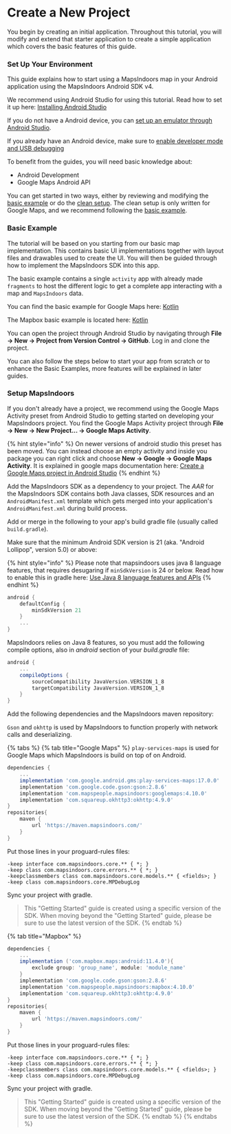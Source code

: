 # Create a New Project

You begin by creating an initial application. Throughout this tutorial, you will modify and extend that starter application to create a simple application which covers the basic features of this guide.

### Set Up Your Environment[​](https://docs.mapsindoors.com/getting-started/android/v4/new-project#set-up-your-environment) <a href="#set-up-your-environment" id="set-up-your-environment"></a>

This guide explains how to start using a MapsIndoors map in your Android application using the MapsIndoors Android SDK v4.

We recommend using Android Studio for using this tutorial. Read how to set it up here: [Installing Android Studio](https://developer.android.com/studio/install)

If you do not have a Android device, you can [set up an emulator through Android Studio](https://developer.android.com/studio/run/emulator).

If you already have an Android device, make sure to [enable developer mode and USB debugging](https://developer.android.com/studio/debug/dev-options#enable)

To benefit from the guides, you will need basic knowledge about:

* Android Development
* Google Maps Android API

You can get started in two ways, either by reviewing and modifying the [basic example](https://github.com/MapsPeople/MapsIndoors-Android-Examples/tree/main/Google\_Maps/mapsindoorsgettingstartedbasickotlin) or do the [clean setup](https://docs.mapsindoors.com/getting-started/android/v4/new-project#setup-mapsindoors). The clean setup is only written for Google Maps, and we recommend following the [basic example](https://github.com/MapsPeople/MapsIndoors-Android-Examples/tree/main/Google\_Maps/mapsindoorsgettingstartedbasickotlin).

### Basic Example[​](https://docs.mapsindoors.com/getting-started/android/v4/new-project#basic-example) <a href="#basic-example" id="basic-example"></a>

The tutorial will be based on you starting from our basic map implementation. This contains basic UI implementations together with layout files and drawables used to create the UI. You will then be guided through how to implement the MapsIndoors SDK into this app.

The basic example contains a single `activity` app with already made `fragments` to host the different logic to get a complete app interacting with a map and `MapsIndoors` data.

You can find the basic example for Google Maps here: [Kotlin](https://github.com/MapsPeople/MapsIndoors-Android-Examples/tree/main/Google\_Maps/mapsindoorsgettingstartedbasickotlin)

The Mapbox basic example is located here: [Kotlin](https://github.com/MapsPeople/MapsIndoors-Android-Examples/tree/main/MapBox/mapsindoorsgettingstartedbasickotlin)

You can open the project through Android Studio by navigating through **File -> New -> Project from Version Control -> GitHub**. Log in and clone the project.

You can also follow the steps below to start your app from scratch or to enhance the Basic Examples, more features will be explained in later guides.

### Setup MapsIndoors[​](https://docs.mapsindoors.com/getting-started/android/v4/new-project#setup-mapsindoors) <a href="#setup-mapsindoors" id="setup-mapsindoors"></a>

If you don't already have a project, we recommend using the Google Maps Activity preset from Android Studio to getting started on developing your MapsIndoors project. You find the Google Maps Activity project through **File -> New -> New Project... -> Google Maps Activity**.

{% hint style="info" %}
On newer versions of android studio this preset has been moved. You can instead choose an empty activity and inside you package you can right click and choose **New -> Google -> Google Maps Activity**. It is explained in google maps documentation here: [Create a Google Maps project in Android Studio](https://developers.google.com/maps/documentation/android-sdk/start#create-project)
{% endhint %}

Add the MapsIndoors SDK as a dependency to your project. The _AAR_ for the MapsIndoors SDK contains both Java classes, SDK resources and an `AndroidManifest.xml` template which gets merged into your application's `AndroidManifest.xml` during build process.

Add or merge in the following to your app's build gradle file (usually called `build.gradle`).

Make sure that the minimum Android SDK version is 21 (aka. "Android Lollipop", version 5.0) or above:

{% hint style="info" %}
Please note that mapsindoors uses java 8 language features, that requires desugaring if `minSdkVersion` is 24 or below. Read how to enable this in gradle here: [Use Java 8 language features and APIs](https://developer.android.com/studio/write/java8-support)
{% endhint %}

```gradle
android {
    defaultConfig {
        minSdkVersion 21
    }
    ...
}
```

MapsIndoors relies on Java 8 features, so you must add the following compile options, also in _android_ section of your _build.gradle_ file:

```gradle
android {
    ...
    compileOptions {
        sourceCompatibility JavaVersion.VERSION_1_8
        targetCompatibility JavaVersion.VERSION_1_8
    }
}
```

Add the following dependencies and the MapsIndoors maven repository:

`Gson` and `okhttp` is used by MapsIndoors to function properly with network calls and deserializing.

{% tabs %}
{% tab title="Google Maps" %}
`play-services-maps` is used for Google Maps which MapsIndoors is build on top of on Android.

```gradle
dependencies {
    ...
    implementation 'com.google.android.gms:play-services-maps:17.0.0'
    implementation 'com.google.code.gson:gson:2.8.6'
    implementation 'com.mapspeople.mapsindoors:googlemaps:4.10.0'
    implementation 'com.squareup.okhttp3:okhttp:4.9.0'
}
repositories{
    maven {
        url 'https://maven.mapsindoors.com/'
    }
}
```

Put those lines in your proguard-rules files:

```properties
-keep interface com.mapsindoors.core.** { *; }
-keep class com.mapsindoors.core.errors.** { *; }
-keepclassmembers class com.mapsindoors.core.models.** { <fields>; }
-keep class com.mapsindoors.core.MPDebugLog
```

Sync your project with gradle.

> This "Getting Started" guide is created using a specific version of the SDK. When moving beyond the "Getting Started" guide, please be sure to use the latest version of the SDK.
{% endtab %}

{% tab title="Mapbox" %}
```gradle
dependencies {
    ...
    implementation ('com.mapbox.maps:android:11.4.0'){
        exclude group: 'group_name', module: 'module_name'
    }
    implementation 'com.google.code.gson:gson:2.8.6'
    implementation 'com.mapspeople.mapsindoors:mapbox:4.10.0'
    implementation 'com.squareup.okhttp3:okhttp:4.9.0'
}
repositories{
    maven {
        url 'https://maven.mapsindoors.com/'
    }
}
```

Put those lines in your proguard-rules files:

```properties
-keep interface com.mapsindoors.core.** { *; }
-keep class com.mapsindoors.core.errors.** { *; }
-keepclassmembers class com.mapsindoors.core.models.** { <fields>; }
-keep class com.mapsindoors.core.MPDebugLog
```

Sync your project with gradle.

> This "Getting Started" guide is created using a specific version of the SDK. When moving beyond the "Getting Started" guide, please be sure to use the latest version of the SDK.
{% endtab %}
{% endtabs %}
